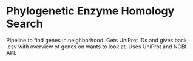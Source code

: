 # Phylogenetic Enzyme Homology Search
Pipeline to find genes in neighborhood. 
Gets UniProt IDs and gives back .csv with overview of genes on wants to look at.
Uses UniProt and NCBI API.
